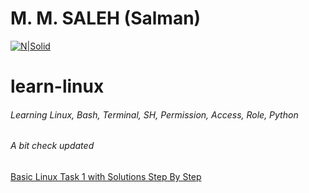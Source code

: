 # M. M. SALEH (Salman)
[![N|Solid](https://avatars0.githubusercontent.com/u/3772814?s=60&v=4)](https://github.com/javagrails)

# learn-linux
###### Learning Linux, Bash, Terminal, SH, Permission, Access, Role, Python

###### A bit check updated

[Basic Linux Task 1 with Solutions Step By Step](https://github.com/javagrails/learn-linux/blob/main/TASK1.md)
